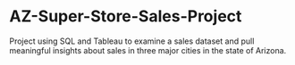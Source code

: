 # AZ-Super-Store-Sales-Project
Project using SQL and Tableau to examine a sales dataset and pull meaningful insights about sales in three major cities in the state of Arizona.
